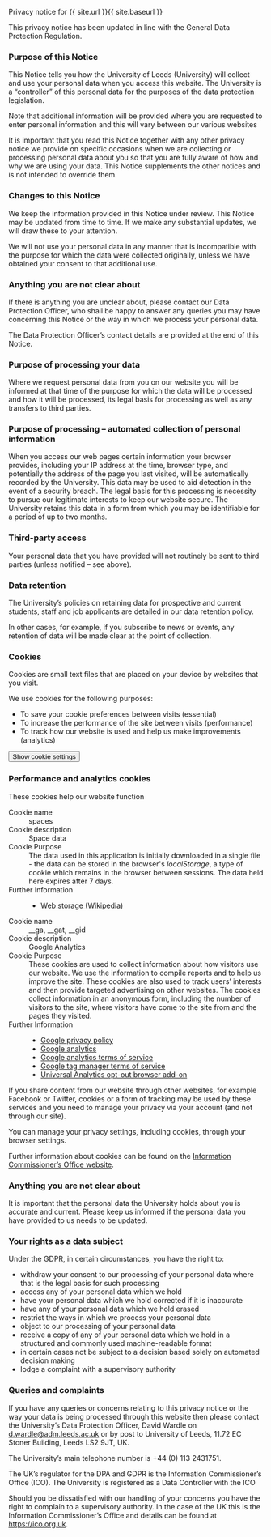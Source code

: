 Privacy notice for {{ site.url }}{{ site.baseurl }}

This privacy notice has been updated in line with the General Data Protection Regulation.

### Purpose of this Notice

This Notice tells you how the University of Leeds (University) will collect and use your personal data when you access this website. The University is a “controller” of this personal data for the purposes of the data protection legislation.

Note that additional information will be provided where you are requested to enter personal information and this will vary between our various websites

It is important that you read this Notice together with any other privacy notice we provide on specific occasions when we are collecting or processing personal data about you so that you are fully aware of how and why we are using your data. This Notice supplements the other notices and is not intended to override them.

### Changes to this Notice

We keep the information provided in this Notice under review. This Notice may be updated from time to time. If we make any substantial updates, we will draw these to your attention.

We will not use your personal data in any manner that is incompatible with the purpose for which the data were collected originally, unless we have obtained your consent to that additional use.

### Anything you are not clear about

If there is anything you are unclear about, please contact our Data Protection Officer, who shall be happy to answer any queries you may have concerning this Notice or the way in which we process your personal data.

The Data Protection Officer’s contact details are provided at the end of this Notice.

### Purpose of processing your data

Where we request personal data from you on our website you will be informed at that time of the purpose for which the data will be processed and how it will be processed, its legal basis for processing as well as any transfers to third parties.

### Purpose of processing – automated collection of personal information

When you access our web pages certain information your browser provides, including your IP address at the time, browser type, and potentially the address of the page you last visited, will be automatically recorded by the University. This data may be used to aid detection in the event of a security breach. The legal basis for this processing is necessity to pursue our legitimate interests to keep our website secure. The University retains this data in a form from which you may be identifiable for a period of up to two months.

### Third-party access

Your personal data that you have provided will not routinely be sent to third parties (unless notified – see above).

### Data retention

The University’s policies on retaining data for prospective and current students, staff and job applicants are detailed in our data retention policy.

In other cases, for example, if you subscribe to news or events, any retention of data will be made clear at the point of collection.

### Cookies

Cookies are small text files that are placed on your device by websites that you visit.

We use cookies for the following purposes:

* To save your cookie preferences between visits (essential)
* To increase the performance of the site between visits (performance)
* To track how our website is used and help us make improvements (analytics)

<button type="button" class="button" onclick="showCookieSettings()">Show cookie settings</button>

### Performance and analytics cookies

These cookies help our website function

<dl>
    <dt>Cookie name</dt>
    <dd>spaces</dd>
    <dt>Cookie description</dt>
    <dd>Space data</dd>
    <dt>Cookie Purpose</dt>
    <dd>The data used in this application is initially downloaded in a single file - the data can be stored in the browser's <em>localStorage</em>, a type of cookie which remains in the browser between sessions. The data held here expires after 7 days.</dd>
    <dt>Further Information</dt>
    <dd>
        <ul>
            <li><a href="https://en.wikipedia.org/wiki/Web_storage">Web storage (Wikipedia)</a></li>
        </ul>
    </dd>
</dl>

<dl>
    <dt>Cookie name</dt>
    <dd>__ga, __gat, __gid</dd>
    <dt>Cookie description</dt>
    <dd>Google Analytics</dd>
    <dt>Cookie Purpose</dt>
    <dd>These cookies are used to collect information about how visitors use our website. We use the information to compile reports and to help us improve the site. These cookies are also used to track users’ interests and then provide targeted advertising on other websites. The cookies collect information in an anonymous form, including the number of visitors to the site, where visitors have come to the site from and the pages they visited.</dd>
    <dt>Further Information</dt>
    <dd>
        <ul>
            <li><a href="https://policies.google.com/privacy?hl=en-GB&amp;gl=uk#infocollect">Google privacy policy</a></li>
            <li><a href="http://www.google.com/analytics/learn/privacy.html">Google analytics</a></li>
            <li><a href="http://www.google.com/intl/en_uk/analytics/tos.html">Google analytics terms of service</a></li>
            <li><a href="https://www.google.com/analytics/tag-manager/use-policy/">Google tag manager terms of service</a></li>
            <li><a href="https://tools.google.com/dlpage/gaoptout">Universal Analytics opt-out browser add-on</a></li>
        </ul>
    </dd>
</dl> 

If you share content from our website through other websites, for example Facebook or Twitter, cookies or a form of tracking may be used by these services and you need to manage your privacy via your account (and not through our site).

You can manage your privacy settings, including cookies, through your browser settings.

Further information about cookies can be found on the <a href="https://ico.org.uk/">Information Commissioner’s Office website</a>.

### Anything you are not clear about

It is important that the personal data the University holds about you is accurate and current. Please keep us informed if the personal data you have provided to us needs to be updated.

### Your rights as a data subject

Under the GDPR, in certain circumstances, you have the right to:

* withdraw your consent to our processing of your personal data where that is the legal basis for such processing
* access any of your personal data which we hold
* have your personal data which we hold corrected if it is inaccurate
* have any of your personal data which we hold erased
* restrict the ways in which we process your personal data
* object to our processing of your personal data
* receive a copy of any of your personal data which we hold in a structured and commonly used machine-readable format
* in certain cases not be subject to a decision based solely on automated decision making
* lodge a complaint with a supervisory authority

### Queries and complaints

If you have any queries or concerns relating to this privacy notice or the way your data is being processed through this website then please contact the University’s Data Protection Officer, David Wardle on <a href="mailto:d.wardle@adm.leeds.ac.uk">d.wardle@adm.leeds.ac.uk</a> or by post to University of Leeds, 11.72 EC Stoner Building, Leeds LS2 9JT, UK.

The University’s main telephone number is +44 (0) 113 2431751.

The UK’s regulator for the DPA and GDPR is the Information Commissioner’s Office (ICO). The University is registered as a Data Controller with the ICO

Should you be dissatisfied with our handling of your concerns you have the right to complain to a supervisory authority. In the case of the UK this is the Information Commissioner’s Office and details can be found at <a href="https://ico.org.uk/">https://ico.org.uk</a>.

